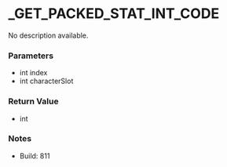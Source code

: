 # _GET_PACKED_STAT_INT_CODE

No description available.

### Parameters
* int index
* int characterSlot

### Return Value
* int

### Notes
* Build: 811

